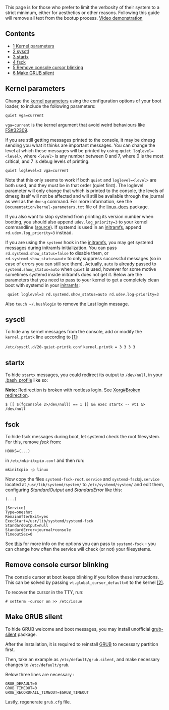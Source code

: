 This page is for those who prefer to limit the verbosity of their system to a strict minimum, either for aesthetics or other reasons. Following this guide will remove all text from the bootup process. [Video demonstration](http://www.youtube.com/watch?v=tuqhsqrhXk0)

## Contents

*   [1 Kernel parameters](#Kernel_parameters)
*   [2 sysctl](#sysctl)
*   [3 startx](#startx)
*   [4 fsck](#fsck)
*   [5 Remove console cursor blinking](#Remove_console_cursor_blinking)
*   [6 Make GRUB silent](#Make_GRUB_silent)

## Kernel parameters

Change the [kernel parameters](/index.php/Kernel_parameters "Kernel parameters") using the configuration options of your boot loader, to include the following parameters:

```
quiet vga=current

```

`vga=current` is the kernel argument that avoid weird behaviours like [FS#32309](https://bugs.archlinux.org/task/32309).

If you are still getting messages printed to the console, it may be dmesg sending you what it thinks are important messages. You can change the level at which these messages will be printed by using `quiet loglevel=<level>`, where `<level>` is any number between 0 and 7, where 0 is the most critical, and 7 is debug levels of printing.

```
quiet loglevel=3 vga=current

```

Note that this only seems to work if both `quiet` and `loglevel=<level>` are both used, and they must be in that order (quiet first). The loglevel parameter will only change that which is printed to the console, the levels of dmesg itself will not be affected and will still be available through the journal as well as the `dmesg` command. For more information, see the `Documentation/kernel-parameters.txt` file of the [linux-docs](https://www.archlinux.org/packages/?name=linux-docs) package.

If you also want to stop systemd from printing its version number when booting, you should also append `udev.log_priority=3` to your kernel commandline ([source](http://www.freedesktop.org/software/systemd/man/systemd-udevd.service.html#Kernel%20command%20line)). If systemd is used in an [initramfs](/index.php/Initramfs "Initramfs"), append `rd.udev.log_priority=3` instead.

If you are using the `systemd` hook in the [initramfs](/index.php/Initramfs "Initramfs"), you may get systemd messages during initramfs initialization. You can pass `rd.systemd.show_status=false` to disable them, or `rd.systemd.show_status=auto` to only suppress successful messages (so in case of errors you can still see them). Actually, `auto` is already passed to `systemd.show_status=auto` when `quiet` is used, however for some motive sometimes systemd inside initramfs does not get it. Below are the parameters that you need to pass to your kernel to get a completely clean boot with systemd in your [initramfs](/index.php/Initramfs "Initramfs"):

```
 quiet loglevel=3 rd.systemd.show_status=auto rd.udev.log-priority=3

```

Also `touch ~/.hushlogin` to remove the Last login message.

## sysctl

To hide any kernel messages from the console, add or modify the `kernel.printk` line according to [[1]](http://unix.stackexchange.com/a/45525/27433):

 `/etc/sysctl.d/20-quiet-printk.conf`  `kernel.printk = 3 3 3 3` 

## startx

To hide `startx` messages, you could redirect its output to `/dev/null`, in your [.bash_profile](https://github.com/kaihendry/Kai-s--HOME/blob/master/.bash_profile) like so:

**Note:** Redirection is broken with rootless login. See [Xorg#Broken redirection](/index.php/Xorg#Broken_redirection "Xorg").

```
$ [[ $(fgconsole 2>/dev/null) == 1 ]] && exec startx -- vt1 &> /dev/null

```

## fsck

To hide fsck messages during boot, let systemd check the root filesystem. For this, remove *fsck* from:

```
HOOKS=(...) 

```

in `/etc/mkinitcpio.conf` and then run:

```
mkinitcpio -p linux

```

Now copy the files `systemd-fsck-root.service` and `systemd-fsck@.service` located at `/usr/lib/systemd/system/` to `/etc/systemd/system/` and edit them, configuring *StandardOutput* and *StandardError* like this:

```
(...)

[Service]
Type=oneshot
RemainAfterExit=yes
ExecStart=/usr/lib/systemd/systemd-fsck
StandardOutput=null
StandardError=journal+console
TimeoutSec=0

```

See [this](http://www.freedesktop.org/software/systemd/man/systemd-fsck@.service.html) for more info on the options you can pass to `systemd-fsck` - you can change how often the service will check (or not) your filesystems.

## Remove console cursor blinking

The console cursor at boot keeps blinking if you follow these instructions. This can be solved by passing `vt.global_cursor_default=0` to the kernel [[2]](http://www.friendlyarm.net/forum/topic/2998).

To recover the cursor in the TTY, run:

```
# setterm -cursor on >> /etc/issue

```

## Make GRUB silent

To hide GRUB welcome and boot messages, you may install unofficial [grub-silent](https://aur.archlinux.org/packages/grub-silent/) package.

After the installation, it is required to reinstall [GRUB](/index.php/GRUB "GRUB") to necessary partition first.

Then, take an example as `/etc/default/grub.silent`, and make necessary changes to `/etc/default/grub`.

Below three lines are necessary :

```
GRUB_DEFAULT=0
GRUB_TIMEOUT=0
GRUB_RECORDFAIL_TIMEOUT=$GRUB_TIMEOUT

```

Lastly, regenerate `grub.cfg` file.